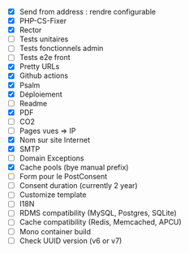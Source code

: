  * [x] Send from address : rendre configurable
 * [x] PHP-CS-Fixer 
 * [x] Rector
 * [ ] Tests unitaires
 * [ ] Tests fonctionnels admin
 * [ ] Tests e2e front
 * [x] Pretty URLs
 * [x] Github actions
 * [x] Psalm
 * [x] Déploiement
 * [ ] Readme
 * [x] PDF
 * [ ] CO2
 * [ ] Pages vues => IP
 * [x] Nom sur site Internet
 * [x] SMTP
 * [ ] Domain Exceptions
 * [x] Cache pools (bye manual prefix)
 * [ ] Form pour le PostConsent
 * [ ] Consent duration (currently 2 year)
 * [ ] Customize template
 * [ ] I18N
 * [ ] RDMS compatibility (MySQL, Postgres, SQLite)
 * [ ] Cache compatibility (Redis, Memcached, APCU)
 * [ ] Mono container build
 * [ ] Check UUID version (v6 or v7)
